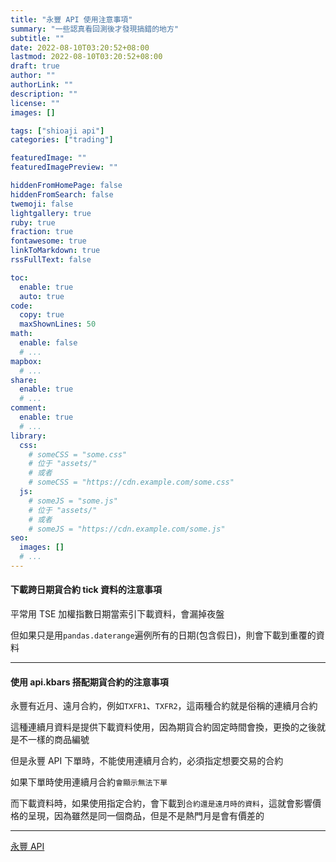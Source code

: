 ```yaml
---
title: "永豐 API 使用注意事項"
summary: "一些認真看回測後才發現搞錯的地方"
subtitle: ""
date: 2022-08-10T03:20:52+08:00
lastmod: 2022-08-10T03:20:52+08:00
draft: true
author: ""
authorLink: ""
description: ""
license: ""
images: []

tags: ["shioaji api"]
categories: ["trading"]

featuredImage: ""
featuredImagePreview: ""

hiddenFromHomePage: false
hiddenFromSearch: false
twemoji: false
lightgallery: true
ruby: true
fraction: true
fontawesome: true
linkToMarkdown: true
rssFullText: false

toc:
  enable: true
  auto: true
code:
  copy: true
  maxShownLines: 50
math:
  enable: false
  # ...
mapbox:
  # ...
share:
  enable: true
  # ...
comment:
  enable: true
  # ...
library:
  css:
    # someCSS = "some.css"
    # 位于 "assets/"
    # 或者
    # someCSS = "https://cdn.example.com/some.css"
  js:
    # someJS = "some.js"
    # 位于 "assets/"
    # 或者
    # someJS = "https://cdn.example.com/some.js"
seo:
  images: []
  # ...
---
```


#### 下載跨日期貨合約 tick 資料的注意事項
平常用 TSE 加權指數日期當索引下載資料，會漏掉夜盤

但如果只是用`pandas.daterange`遍例所有的日期(包含假日)，則會下載到重覆的資料

---
#### 使用 api.kbars 搭配期貨合約的注意事項
永豐有近月、遠月合約，例如`TXFR1`、`TXFR2`，這兩種合約就是俗稱的連續月合約

這種連續月資料是提供下載資料使用，因為期貨合約固定時間會換，更換的之後就是不一樣的商品編號

但是永豐 API 下單時，不能使用連續月合約，必須指定想要交易的合約

如果下單時使用連續月合約`會顯示無法下單`

而下載資料時，如果使用指定合約，會下載到`合約還是遠月時的資料`，這就會影響價格的呈現，因為雖然是同一個商品，但是不是熱門月是會有價差的

---

[永豐 API](https://sinotrade.github.io/tutor/market_data/historical/)